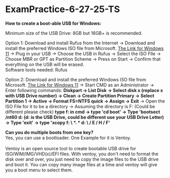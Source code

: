 # ExamPractice-6-27-25-TS

__How to create a boot-able USB for Windows:__ 

Minimum size of the USB Drive: 8GB but 16GB+ is recommended. 


Option 1: Download and install Rufus from the Internet -> Download and install the preferred Windows ISO file from Microsoft.  [The Link for Windows 11](https://www.microsoft.com/en-us/software-download/windows11) -> Plug in your USB -> Choose the USB in Rufus -> Select the ISO FIle -> Choose MBR or GPT as Partition Scheme -> Press on Start -> Confirm that everything on the USB will be erased.<br/>
Software tools needed: Rufus

Option 2: Download and install the preferred Windows ISO file from Microsoft.  [The Link for Windows 11](https://www.microsoft.com/en-us/software-download/windows11) -> Start CMD as an Administrator -> <br/> Enter following commands: __Diskpart -> List Disk -> Select disk x (replace x with USB Drive number) -> Clean -> Create Partition Primary -> Select Partition 1 -> Active -> Format FS=NTFS quick -> Assign -> Exit__  -> Open the ISO File for it to be a directory -> Assuming the directory is F: (Could be different please check) __type f: in cmd -> type 'cd boot' -> Type 'bootsect /nt60 d: (d: is the USB Drive, could be different use your USB Drive Letter) -> Type 'exit' -> type 'xcopy f: \ *. * d: \ / E / H / F'__

__Can you do multiple boots from one key?__<br/>
Yes, you can use a bootloader. One Example for it is Ventoy. <br/>
<br/>
Ventoy is an open source tool to create bootable USB drive for ISO/WIM/IMG/VHD(x)/EFI files.
With ventoy, you don't need to format the disk over and over, you just need to copy the image files to the USB drive and boot it. You can copy many image files at a time and ventoy will give you a boot menu to select them.
